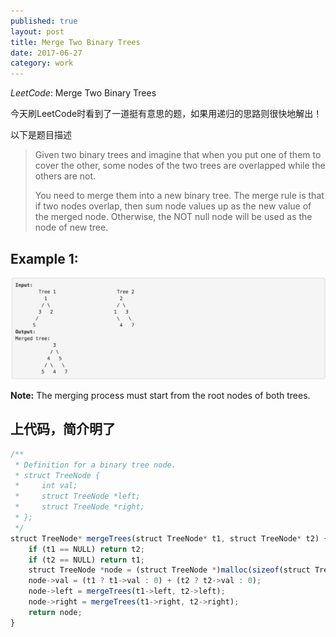```yaml
---  
published: true  
layout: post  
title: Merge Two Binary Trees
date: 2017-06-27  
category: work  
---  
```

*LeetCode*: Merge Two Binary Trees

今天刷LeetCode时看到了一道挺有意思的题，如果用递归的思路则很快地解出！

以下是题目描述

>Given two binary trees and imagine that when you put one of them to cover the other, some nodes of the two trees are overlapped while the others are not.
>
>You need to merge them into a new binary tree. The merge rule is that if two nodes overlap, then sum node values up as the new value of the merged node. Otherwise, the NOT null node will be used as the node of new tree.

## **Example 1:**

![image](/img/MergeTwoBinaryTrees.png)

**Note:** The merging process must start from the root nodes of both trees.

## 上代码，简介明了

```js
/**
 * Definition for a binary tree node.
 * struct TreeNode {
 *     int val;
 *     struct TreeNode *left;
 *     struct TreeNode *right;
 * };
 */
struct TreeNode* mergeTrees(struct TreeNode* t1, struct TreeNode* t2) {
    if (t1 == NULL) return t2;
    if (t2 == NULL) return t1;
    struct TreeNode *node = (struct TreeNode *)malloc(sizeof(struct TreeNode));
    node->val = (t1 ? t1->val : 0) + (t2 ? t2->val : 0);
    node->left = mergeTrees(t1->left, t2->left);
    node->right = mergeTrees(t1->right, t2->right);
    return node;
}
```
